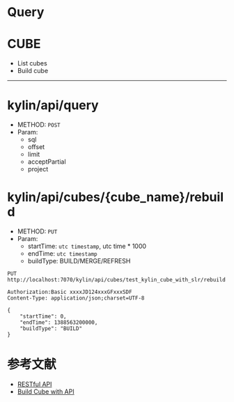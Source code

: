 # Query

# CUBE
* List cubes
* Build cube

---

# kylin/api/query
* METHOD: `POST`
* Param:
  - sql
  - offset
  - limit
  - acceptPartial
  - project


# kylin/api/cubes/{cube_name}/rebuild

* METHOD: `PUT`
* Param:
  - startTime: `utc timestamp`, utc time * 1000
  - endTime: `utc timestamp`
  - buildType: BUILD/MERGE/REFRESH

```
PUT http://localhost:7070/kylin/api/cubes/test_kylin_cube_with_slr/rebuild

Authorization:Basic xxxxJD124xxxGFxxxSDF
Content-Type: application/json;charset=UTF-8

{
    "startTime": 0,
    "endTime": 1388563200000,
    "buildType": "BUILD"
}
```

# 参考文献
* [RESTful API](http://kylin.apache.org/docs/howto/howto_use_restapi.html#build-cube)
* [Build Cube with API](http://kylin.apache.org/docs/howto/howto_build_cube_with_restapi.html)
